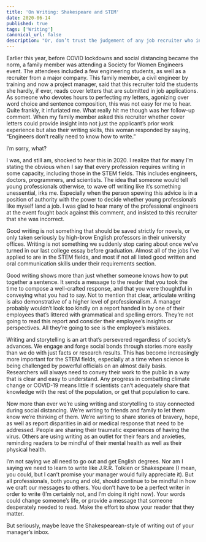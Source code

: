 ```yaml
---
title: 'On Writing: Shakespeare and STEM'
date: 2020-06-14
published: true
tags: ['Writing']
canonical_url: false
description: "Or, don’t trust the judgement of any job recruiter who insists certain professions don’t need to know how to write."
---
```


Earlier this year, before COVID lockdowns and social distancing became the norm, a family member was attending a Society for Women Engineers event. The attendees included a few engineering students, as well as a recruiter from a major company. This family member, a civil engineer by training and now a project manager, said that this recruiter told the students she hardly, if ever, reads cover letters that are submitted in job applications. As someone who devotes hours to perfecting my letters, agonizing over word choice and sentence composition, this was not easy for me to hear. Quite frankly, it infuriated me. What really hit me though was her follow-up comment. When my family member asked this recruiter whether cover letters could provide insight into not just the applicant’s prior work experience but also their writing skills, this woman responded by saying, “Engineers don’t really need to know how to write.”

I’m sorry, what?
 
I was, and still am, shocked to hear this in 2020. I realize that for many I’m stating the obvious when I say that every profession requires writing in some capacity, including those in the STEM fields. This includes engineers, doctors, programmers, and scientists. The idea that someone would tell young professionals otherwise, to wave off writing like it’s something unessential, irks me. Especially when the person spewing this advice is in a position of authority with the power to decide whether young professionals like myself land a job. I was glad to hear many of the professional engineers at the event fought back against this comment, and insisted to this recruiter that she was incorrect.  
 
Good writing is not something that should be saved strictly for novels, or only taken seriously by high-brow English professors in their university offices. Writing is not something we suddenly stop caring about once we’ve turned in our last college essay before graduation. Almost all of the jobs I’ve applied to are in the STEM fields, and most if not all listed good written and oral communication skills under their requirements section. 

Good writing shows more than just whether someone knows how to put together a sentence. It sends a message to the reader that you took the time to compose a well-crafted response, and that you were thoughtful in conveying what you had to say. Not to mention that clear, articulate writing is also demonstrative of a higher level of professionalism. A manager probably wouldn’t look too kindly on a report handed in by one of their employees that’s littered with grammatical and spelling errors. They’re not going to read this report and consider their employee’s insights or perspectives. All they’re going to see is the employee’s mistakes. 

Writing and storytelling is an art that’s persevered regardless of society’s advances. We engage and forge social bonds through stories more easily than we do with just facts or research results. This has become increasingly more important for the STEM fields, especially at a time when science is being challenged by powerful officials on an almost daily basis. Researchers will always need to convey their work to the public in a way that is clear and easy to understand. Any progress in combatting climate change or COVID-19 means little if scientists can’t adequately share that knowledge with the rest of the population, or get that population to care.  

Now more than ever we’re using writing and storytelling to stay connected during social distancing. We’re writing to friends and family to let them know we’re thinking of them. We’re writing to share stories of bravery, hope, as well as report disparities in aid or medical response that need to be addressed. People are sharing their traumatic experiences of having the virus. Others are using writing as an outlet for their fears and anxieties, reminding readers to be mindful of their mental health as well as their physical health.     

I’m not saying we all need to go out and get English degrees. Nor am I saying we need to learn to write like J.R.R. Tolkien or Shakespeare (I mean, you could, but I can’t promise your manager would fully appreciate it). But all professionals, both young and old, should continue to be mindful in how we craft our messages to others. You don’t have to be a perfect writer in order to write (I’m certainly not, and I’m doing it right now). Your words could change someone’s life, or provide a message that someone desperately needed to read. Make the effort to show your reader that they matter.   

But seriously, maybe leave the Shakespearean-style of writing out of your manager’s inbox.  




